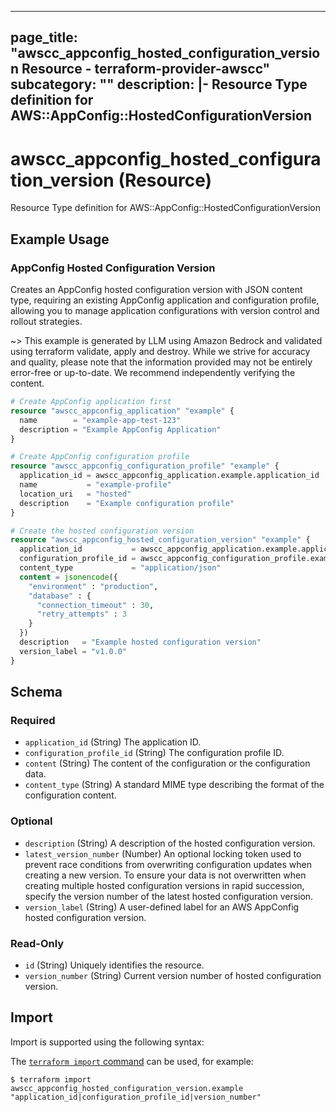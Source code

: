 
---
page_title: "awscc_appconfig_hosted_configuration_version Resource - terraform-provider-awscc"
subcategory: ""
description: |-
  Resource Type definition for AWS::AppConfig::HostedConfigurationVersion
---

# awscc_appconfig_hosted_configuration_version (Resource)

Resource Type definition for AWS::AppConfig::HostedConfigurationVersion

## Example Usage

### AppConfig Hosted Configuration Version

Creates an AppConfig hosted configuration version with JSON content type, requiring an existing AppConfig application and configuration profile, allowing you to manage application configurations with version control and rollout strategies.

~> This example is generated by LLM using Amazon Bedrock and validated using terraform validate, apply and destroy. While we strive for accuracy and quality, please note that the information provided may not be entirely error-free or up-to-date. We recommend independently verifying the content.

```terraform
# Create AppConfig application first
resource "awscc_appconfig_application" "example" {
  name        = "example-app-test-123"
  description = "Example AppConfig Application"
}

# Create AppConfig configuration profile
resource "awscc_appconfig_configuration_profile" "example" {
  application_id = awscc_appconfig_application.example.application_id
  name           = "example-profile"
  location_uri   = "hosted"
  description    = "Example configuration profile"
}

# Create the hosted configuration version
resource "awscc_appconfig_hosted_configuration_version" "example" {
  application_id           = awscc_appconfig_application.example.application_id
  configuration_profile_id = awscc_appconfig_configuration_profile.example.configuration_profile_id
  content_type             = "application/json"
  content = jsonencode({
    "environment" : "production",
    "database" : {
      "connection_timeout" : 30,
      "retry_attempts" : 3
    }
  })
  description   = "Example hosted configuration version"
  version_label = "v1.0.0"
}
```

<!-- schema generated by tfplugindocs -->
## Schema

### Required

- `application_id` (String) The application ID.
- `configuration_profile_id` (String) The configuration profile ID.
- `content` (String) The content of the configuration or the configuration data.
- `content_type` (String) A standard MIME type describing the format of the configuration content.

### Optional

- `description` (String) A description of the hosted configuration version.
- `latest_version_number` (Number) An optional locking token used to prevent race conditions from overwriting configuration updates when creating a new version. To ensure your data is not overwritten when creating multiple hosted configuration versions in rapid succession, specify the version number of the latest hosted configuration version.
- `version_label` (String) A user-defined label for an AWS AppConfig hosted configuration version.

### Read-Only

- `id` (String) Uniquely identifies the resource.
- `version_number` (String) Current version number of hosted configuration version.

## Import

Import is supported using the following syntax:

The [`terraform import` command](https://developer.hashicorp.com/terraform/cli/commands/import) can be used, for example:

```shell
$ terraform import awscc_appconfig_hosted_configuration_version.example "application_id|configuration_profile_id|version_number"
```
